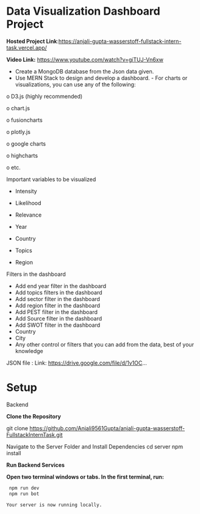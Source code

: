 # Data Visualization Dashboard Project


**Hosted Project Link**:https://anjali-gupta-wasserstoff-fullstack-intern-task.vercel.app/

**Video Link:**  https://www.youtube.com/watch?v=giTUJ-Vn6xw


- Create a MongoDB database from the Json data given.
- Use MERN Stack to design and develop a dashboard. -
For charts or visualizations, you can use any of the following:

o D3.js (highly recommended)

o chart.js

o fusioncharts

o plotly.js

o google charts

o highcharts

o etc.


Important variables to be visualized

- Intensity
 
- Likelihood
  
- Relevance
  
- Year
  
- Country
  
- Topics
  
- Region
  

Filters in the dashboard
- Add end year filter in the dashboard
- Add topics filters in the dashboard
- Add sector filter in the dashboard
- Add region filter in the dashboard
- Add PEST filter in the dashboard
- Add Source filter in the dashboard
- Add SWOT filter in the dashboard
- Country
- City
- Any other control or filters that you can add from the data, best of your knowledge

JSON file :
Link:
https://drive.google.com/file/d/1v1OC...

# Setup

Backend

**Clone the Repository**

git clone https://github.com/Anjali9561Gupta/anjali-gupta-wasserstoff-FullstackInternTask.git


Navigate to the Server Folder and Install Dependencies
    cd server
  npm install

 **Run Backend Services**
 
**Open two terminal windows or tabs. In the first terminal, run:**

```bash
 npm run dev
 npm run bot

Your server is now running locally.




